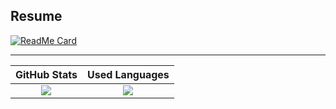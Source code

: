 ## Resume

[![ReadMe Card](https://github-readme-stats.vercel.app/api/pin/?username=tom-uchida&repo=tom-uchida)](https://github.com/tom-uchida/tom-uchida/tree/master/resume)

---

|GitHub Stats|Used Languages|
|:-:|:-:|
|![](https://github-readme-stats.vercel.app/api?username=tom-uchida&hide_title=true&show_icons=true&theme=dark&bg_color=151780&title_color=3CBB75FF&text_color=EFF65C&icon_color=3CBB75FF)|![](https://github-readme-stats.vercel.app/api/top-langs/?username=tom-uchida&hide_title=true&layout=compact&theme=dark&bg_color=151780&title_color=2D708EFF&text_color=EFF65C)|